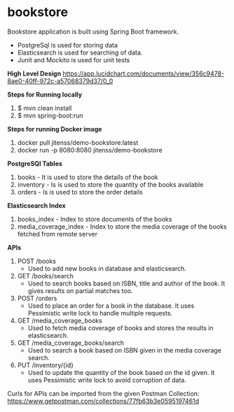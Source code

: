 # bookstore
Bookstore application is built using Spring Boot framework. 
- PostgreSql is used for storing data
- Elasticsearch is used for searching of data.
- Junit and Mockito is used for unit tests

**High Level Design**
https://app.lucidchart.com/documents/view/356c9478-8ae0-40ff-972c-a57068379d37/0_0

**Steps for Running locally**
1. $ mvn clean install
2. $ mvn spring-boot:run

**Steps for running Docker image**
1. docker pull jitenss/demo-bookstore:latest
2. docker run -p 8080:8080 jitenss/demo-bookstore

**PostgreSQl Tables**
1. books - It is used to store the details of the book
2. inventory - Is is used to store the quantity of the books available
3. orders - Is is used to store the order details

**Elasticsearch Index**
1. books_index - Index to store documents of the books
2. media_coverage_index - Index to store the media coverage of the books fetched from remote server

**APIs**
1. POST /books
    - Used to add new books in database and elasticsearch.
2. GET /books/search
    - Used to search books based on ISBN, title and author of the book. It gives results on partial matches too.
3. POST /orders
    - Used to place an order for a book in the database. It uses Pessimistic write lock to handle multiple requests.
4. GET /media_coverage_books
    - Used to fetch media coverage of books and stores the results in elasticsearch.
5. GET /media_coverage_books/search
    - Used to search a book based on ISBN given in the media coverage search.
6. PUT /inventory/{id}
    - Used to update the quantity of the book based on the id given. It uses Pessimistic write lock to avoid corruption of data.



Curls for APIs can be imported from the given Postman Collection: https://www.getpostman.com/collections/77fb63b3e0595197461d

